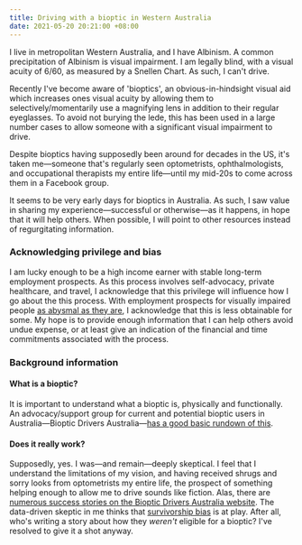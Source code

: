 ```yaml
---
title: Driving with a bioptic in Western Australia
date: 2021-05-20 20:21:00 +08:00
---
```


I live in metropolitan Western Australia, and I have Albinism. A common precipitation of Albinism is visual impairment. I am legally blind, with a visual acuity of 6/60, as measured by a Snellen Chart. As such, I can't drive.

Recently I've become aware of 'bioptics', an obvious-in-hindsight visual aid which increases ones visual acuity by allowing them to selectively/momentarily use a magnifying lens in addition to their regular eyeglasses. To avoid not burying the lede, this has been used in a large number cases to allow someone with a significant visual impairment to drive.

Despite bioptics having supposedly been around for decades in the US, it's taken me—someone that's regularly seen optometrists, ophthalmologists, and occupational therapists my entire life—until my mid-20s to come across them in a Facebook group.

It seems to be very early days for bioptics in Australia. As such, I saw value in sharing my experience—successful or otherwise—as it happens, in hope that it will help others. When possible, I will point to other resources instead of regurgitating information. 

### Acknowledging privilege and bias

I am lucky enough to be a high income earner with stable long-term employment prospects. As this process involves self-advocacy, private healthcare, and travel, I acknowledge that this privilege will influence how I go about the this process. With employment prospects for visually impaired people [as abysmal as they are](https://www.visionaustralia.org/community/news/2019-08-23/survey-shows-blind-people-significantly-underemployed-around-world), I acknowledge that this is less obtainable for some. My hope is to provide enough information that I can help others avoid undue expense, or at least give an indication of the financial and time commitments associated with the process.

### Background information

#### What is a bioptic?

It is important to understand what a bioptic is, physically and functionally. An advocacy/support group for current and potential bioptic users in Australia—Bioptic Drivers Australia—[has a good basic rundown of this](https://www.biopticdriversaus.com/how-it-works).

#### Does it really work?

Supposedly, yes. I was—and remain—deeply skeptical. I feel that I understand the limitations of my vision, and having received shrugs and sorry looks from optometrists my entire life, the prospect of something helping enough to allow me to drive sounds like fiction. Alas, there are [numerous success stories on the Bioptic Drivers Australia website](https://www.biopticdriversaus.com/success-stories). The data-driven skeptic in me thinks that [survivorship bias](https://en.wikipedia.org/wiki/Survivorship_bias) is at play. After all, who's writing a story about how they _weren't_ eligible for a bioptic? I've resolved to give it a shot anyway. 